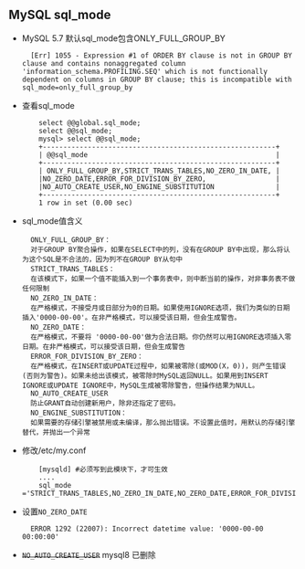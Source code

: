 ## MySQL sql_mode

- MySQL 5.7 默认sql_mode包含ONLY_FULL_GROUP_BY

  		[Err] 1055 - Expression #1 of ORDER BY clause is not in GROUP BY clause and contains nonaggregated column 'information_schema.PROFILING.SEQ' which is not functionally dependent on columns in GROUP BY clause; this is incompatible with sql_mode=only_full_group_by

- 查看sql_mode

		  select @@global.sql_mode; 
		  select @@sql_mode;
		  mysql> select @@sql_mode;
		  +---------------------------------------------------------+
		  | @@sql_mode                                              |
		  +---------------------------------------------------------+
		  | ONLY_FULL_GROUP_BY,STRICT_TRANS_TABLES,NO_ZERO_IN_DATE, |
		  |NO_ZERO_DATE,ERROR_FOR_DIVISION_BY_ZERO,                 |
		  |NO_AUTO_CREATE_USER,NO_ENGINE_SUBSTITUTION               |
		  +---------------------------------------------------------+
		  1 row in set (0.00 sec)

- sql_mode值含义

		ONLY_FULL_GROUP_BY：
		对于GROUP BY聚合操作，如果在SELECT中的列，没有在GROUP BY中出现，那么将认为这个SQL是不合法的，因为列不在GROUP BY从句中
		STRICT_TRANS_TABLES：
		在该模式下，如果一个值不能插入到一个事务表中，则中断当前的操作，对非事务表不做任何限制
		NO_ZERO_IN_DATE：
		在严格模式，不接受月或日部分为0的日期。如果使用IGNORE选项，我们为类似的日期插入'0000-00-00'。在非严格模式，可以接受该日期，但会生成警告。
		NO_ZERO_DATE：
		在严格模式，不要将 '0000-00-00'做为合法日期。你仍然可以用IGNORE选项插入零日期。在非严格模式，可以接受该日期，但会生成警告
		ERROR_FOR_DIVISION_BY_ZERO：
		在严格模式，在INSERT或UPDATE过程中，如果被零除(或MOD(X，0))，则产生错误(否则为警告)。如果未给出该模式，被零除时MySQL返回NULL。如果用到INSERT IGNORE或UPDATE IGNORE中，MySQL生成被零除警告，但操作结果为NULL。
		NO_AUTO_CREATE_USER
		防止GRANT自动创建新用户，除非还指定了密码。
		NO_ENGINE_SUBSTITUTION：
		如果需要的存储引擎被禁用或未编译，那么抛出错误。不设置此值时，用默认的存储引擎替代，并抛出一个异常

- 修改/etc/my.conf

		  [mysqld] #必须写到此模块下，才可生效
		  ....
		  sql_mode ='STRICT_TRANS_TABLES,NO_ZERO_IN_DATE,NO_ZERO_DATE,ERROR_FOR_DIVISION_BY_ZERO,NO_ENGINE_SUBSTITUTION'

- 设置`NO_ZERO_DATE`

  		ERROR 1292 (22007): Incorrect datetime value: '0000-00-00 00:00:00'
  		
- ~~`NO_AUTO_CREATE_USER`~~ mysql8 已删除
